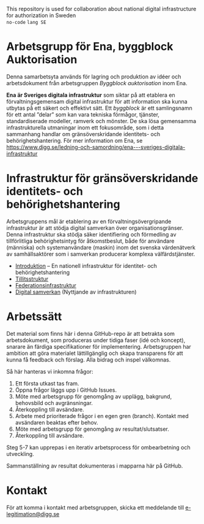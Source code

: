 This repository is used for collaboration about national digital infrastructure for authorization in Sweden <br />`no-code` `lang SE`

# Arbetsgrupp för Ena, byggblock Auktorisation
Denna samarbetsyta används för lagring och produktion av idéer och arbetsdokument från arbetsgruppen *Byggblock auktorisation* inom Ena. 

**Ena är Sveriges digitala infrastruktur** som siktar på att etablera en förvaltningsgemensam digital infrastruktur för att information ska kunna utbytas på ett säkert och effektivt sätt. Ett *byggblock* är ett samlingsnamn för ett antal ”delar” som kan vara tekniska förmågor, tjänster, standardiserade modeller, ramverk och mönster. De ska lösa gemensamma infrastrukturella utmaningar inom ett fokusområde, som i detta sammanhang handlar om gränsöverskridande identitets- och behörighetshantering. För mer information om Ena, se https://www.digg.se/ledning-och-samordning/ena---sveriges-digitala-infrastruktur 

# Infrastruktur för gränsöverskridande identitets- och behörighetshantering
Arbetsgruppens mål är etablering av en förvaltningsövergripande infrastruktur är att stödja digital samverkan över organisationsgränser. Denna infrastruktur ska stödja säker identifiering och förmedling av tillförlitliga behörighetsintyg för åtkomstbeslut, både för användare (människa) och systemanvändare (maskin) inom det svenska värdenätverk av samhällsaktörer som i samverkan producerar komplexa välfärdstjänster.

- [Introduktion](/Introduktion) &ndash; En nationell infrastruktur för identitet- och behörighetshantering
- [Tillitsstruktur](/Tillitsstruktur)
- [Federationsinfrastruktur](/Federationsinfrastruktur)
- [Digital samverkan](/Digitalsamverkan) (Nyttjande av infrastrukturen)

# Arbetssätt
Det material som finns här i denna GitHub-repo är att betrakta som arbetsdokument, som produceras under tidiga faser (idé och koncept), snarare än färdiga specifikationer för implementering. Arbetsgruppen har ambition att göra materialet lättillgänglig och skapa transparens för att kunna få feedback och förslag. Alla bidrag och inspel välkomnas. 

Så här hanteras vi inkomna frågor:
1. Ett första utkast tas fram.
2. Öppna frågor läggs upp i GitHub Issues.
3. Möte med arbetsgrupp för genomgång av upplägg, bakgrund, behovsbild och avgränsningar.
4. Återkoppling till avsändare.
5. Arbete med prioriterade frågor i en egen gren (branch). Kontakt med avsändaren beaktas efter behov.
6. Möte med arbetsgrupp för genomgång av resultat/slutsatser.
7. Återkoppling till avsändare.

Steg 5-7 kan upprepas i en iterativ arbetsprocess för ombearbetning och utveckling.

Sammanställning av resultat dokumenteras i mapparna här på GitHub.

# Kontakt
För att komma i kontakt med arbetsgruppen, skicka ett meddelande till e-legitimation@digg.se 
